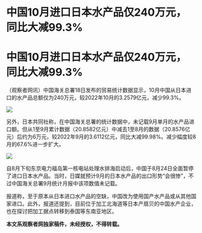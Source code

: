# 中国10月进口日本水产品仅240万元，同比大减99.3%

# 中国10月进口日本水产品仅240万元，同比大减99.3%

（观察者网讯）中国海关总署18日发布的贸易统计数据显示，10月中国从日本进口的水产品总额仅为240万元，较2022年10月的3.2579亿元，减少99.3%。

![](https://inews.gtimg.com/om_bt/OUo7WNnIQETcWuB71qUwr2RxxcXF1TVXuUoXfQiU65kncAA/1000)

另外，日本共同社称，在中国海关总署的统计数据中，未记载9月单月的水产品进口额。但从1至9月累计数据（20.8582亿元）中减去1至8月的数据（20.8576亿元）后约为6万元，较2022年9月的3.6112亿元，同比大减99.98%。减少幅度较8月的67.6%进一步扩大。

![](https://inews.gtimg.com/om_bt/OanwgTZq9xm0gNC7VA6X5lknrMHYVqPnEg3MY4CoUiqK8AA/1000)

自8月下旬东京电力福岛第一核电站处理水排海启动后，中国于8月24日全面暂停了进口日本水产品。当时，日媒就预计9月的日本水产品的出口形势“会很惨”，不过中国海关总署9月统计月报中该项数值未记载。

报道称，至于原本从日本进口水产品的空缺，中国改为使用国产水产品或从其他国家进口。此外，报道还提到，目前位于加工北海道等日本产扇贝的中国水产企业，也在探讨把加工据点转移到泰国等东南亚地区。

**本文系观察者网独家稿件，未经授权，不得转载。**

